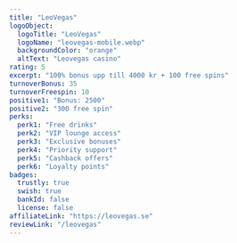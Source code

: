 ```yaml
---
title: "LeoVegas"
logoObject:
  logoTitle: "LeoVegas"
  logoName: "leovegas-mobile.webp"
  backgroundColor: "orange"
  altText: "Leovegas casino"
rating: 5
excerpt: "100% bonus upp till 4000 kr + 100 free spins"
turnoverBonus: 35
turnoverFreespin: 10
positive1: "Bonus: 2500"
positive2: "300 free spin"
perks:
  perk1: "Free drinks"
  perk2: "VIP lounge access"
  perk3: "Exclusive bonuses"
  perk4: "Priority support"
  perk5: "Cashback offers"
  perk6: "Loyalty points"
badges:
  trustly: true
  swish: true
  bankId: false
  license: false
affiliateLink: "https://leovegas.se"
reviewLink: "/leovegas"
---
```


